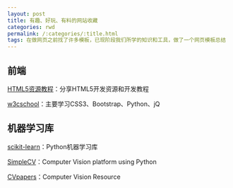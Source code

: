 ```yaml
---
layout: post
title: 有趣、好玩、有料的网站收藏
categories: rwd
permalink: /:categories/:title.html
tags: 在做网页之前找了许多模板，已现阶段我们所学的知识和工具，做了一个网页模板总结
---
```




## 前端

[HTML5资源教程](http://www.html5tricks.com/)：分享HTML5开发资源和开发教程

[w3cschool](http://www.w3cschool.cc/)：主要学习CSS3、Bootstrap、Python、jQ

## 机器学习库

[scikit-learn](http://scikit-learn.org/stable/)：Python机器学习库

[SimpleCV](http://simplecv.org/)：Computer Vision platform using Python

[CVpapers](http://www.cvpapers.com/index.html)：Computer Vision Resource


